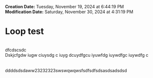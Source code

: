 <div><b>Creation Date:</b> Tuesday, November 19, 2024 at 6:44:19 PM<br></div>
<div><b>Modification Date:</b> Saturday, November 30, 2024 at 4:31:19 PM<br></div>
<div><h1>Loop test</h1></div>
<div><br></div>
<div>dfcdscsdc</div>
<div>Dskjcfgdw iugw ciuysdg c iuyg dcuydfgcu iyuwfdg iuywdfgc iuywdfg c</div>
<div><br></div>
<div><br></div>
<div>ddddsdsdaww23232323swswqwqwsfsdfsdfsdsasdsadsdsd</div>

